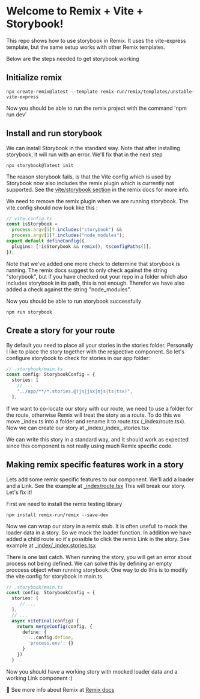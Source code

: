 # Welcome to Remix + Vite + Storybook!

This repo shows how to use storybook in Remix. It uses the vite-express template, but the same setup works with other Remix templates.

Below are the steps needed to get storybook working

## Initialize remix
```shellscript
npx create-remix@latest --template remix-run/remix/templates/unstable-vite-express
```
Now you should be able to run the remix project with the command 'npm run dev'

## Install and run storybook
We can install Storybook in the standard way. Note that after installing storybook, it will run with an error. We'll fix that in the next step
```shellscript
npx storybook@latest init
```

The reason storybook fails, is that the Vite config which is used by Storybook now also includes the remix plugin which is currently not supported. See the [vite/storybook section](https://remix.run/docs/en/main/future/vite#plugin-usage-with-other-vite-based-tools-eg-vitest-storybook) in the remix docs for more info.

We need to remove the remix plugin when we are running storybook. The vite.config should now look like this :
```typescript
// vite.config.ts
const isStorybook =
  process.argv[1]?.includes("storybook") &&
  process.argv[1]?.includes("node_modules");
export default defineConfig({
  plugins: [!isStorybook && remix(), tsconfigPaths()],
});
```

Note that we've added one more check to determine that storybook is running. The remix docs suggest to only check against the string "storybook", but if you have checked out your repo in a folder which also includes storybook in its path, this is not enough. Therefor we have also added a check against the string "node_modules".

Now you should be able to run storybook successfully
```shellscript
npm run storybook
```

## Create a story for your route
By default you need to place all your stories in the stories folder. Personally I like to place the story together with the respective component. So let's configure storybook to check for stories in our app folder:
```typescript
// .storybook/main.ts
const config: StorybookConfig = {
  stories: [
    // ...
    "../app/**/*.stories.@(js|jsx|mjs|ts|tsx)",
  ],
```

If we want to co-locate our story with our route, we need to use a folder for the route, otherwise Remix will treat the story as a route. To do this we move _index.ts into a folder and rename it to route.tsx (_index/route.tsx).
Now we can create our story at \_index/\_index\_.stories.tsx

We can write this story in a standard way, and it should work as expected since this component is not really using much Remix specific code.

## Making remix specific features work in a story
Lets add some remix specific features to our component. We'll add a loader and a Link. See the example at [_index/route.tsx](/app/routes/_index/route.tsx)
This will break our story. Let's fix it!

First we need to install the remix testing library
```shellscript
npm install remix-run/remix --save-dev
```

Now we can wrap our story in a remix stub. It is often usefull to mock the loader data in a story. So we mock the loader function. In addition we have added a child route so it's possible to click the remix Link in the story. See example at [_index/_index.stories.tsx](/app/routes/_index/_index.stories.tsx)

There is one last catch. When running the story, you will get an error about process not being defined. We can solve this by defining an empty proccess object when running storybook. One way to do this is to modify the vite config for storybook in main.ts
```typescript
// .storybook/main.ts
const config: StorybookConfig = {
  stories: [
     //....
  ],
  // ...
  async viteFinal(config) {
    return mergeConfig(config, {
      define: {
        ...config.define,
        'process.env': {}
      }
    })
  }
```

Now you should have a working story with mocked loader data and a working Link component :)

📖 See more info about Remix at [Remix docs](https://remix.run/docs) 

